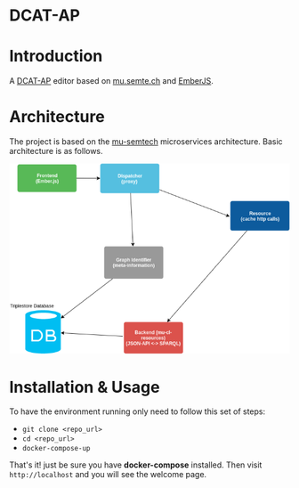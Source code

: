 # DCAT-AP

# Introduction

A [DCAT-AP](https://www.w3.org/TR/vocab-dcat/) editor based on [mu.semte.ch](https://mu.semte.ch/) and [EmberJS](https://www.emberjs.com/).

# Architecture

The project is based on the [mu-semtech](https://mu.semte.ch/) microservices architecture. Basic architecture is as follows.

![dcat-arch](dcat-arch1.png)

# Installation & Usage

To have the environment running only need to follow this set of steps:

* `git clone <repo_url>`
* `cd <repo_url>`
* `docker-compose-up`

That's it! just be sure you have **docker-compose** installed. Then visit `http://localhost` and you will see the welcome page.
